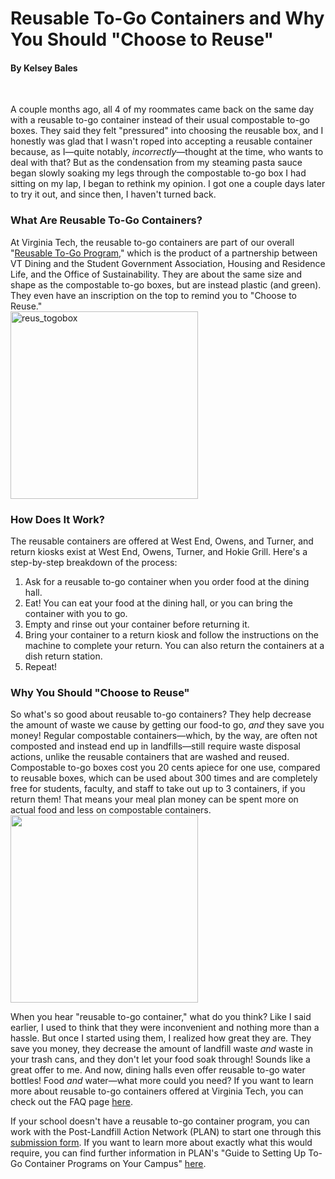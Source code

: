 # Reusable To-Go Containers and Why You Should "Choose to Reuse"
#### By Kelsey Bales
<br>

 A couple months ago, all 4 of my roommates came back on the same day with a reusable to-go container instead of their usual compostable to-go boxes.  They said they felt "pressured" into choosing the reusable box,  and I honestly was glad that I wasn't roped into accepting a reusable container because, as I—quite notably, <i>incorrectly</i>—thought at the time, who wants to deal with that? But as the condensation from my steaming pasta sauce began slowly soaking my legs through the compostable to-go box I had sitting on my lap, I began to rethink my opinion. I got one a couple days later to try it out, and since then, I haven't turned back.

### What Are Reusable To-Go Containers?
At Virginia Tech, the reusable to-go containers are part of our overall "<a href="https://www.dining.vt.edu/about/Reusable_To_Go_Program.html">Reusable To-Go Program</a>," which is the product of a partnership between VT Dining and the Student Government Association, Housing and Residence Life, and the Office of Sustainability.  They are about the same size and shape as the compostable to-go boxes, but are instead plastic (and green).  They even have an inscription on the top to remind you to "Choose to Reuse."
<br>
<a href="https://ibb.co/eLPhZS"><img src="https://preview.ibb.co/mH4hZS/reus_togobox.jpg" alt="reus_togobox" height="300" border="0"></a>


### How Does It Work?
The reusable containers are offered at West End, Owens, and Turner, and return kiosks exist at West End, Owens, Turner, and Hokie Grill.  Here's a step-by-step breakdown of the process:
<ol>
<li>Ask for a reusable to-go container when you order food at the dining hall.</li>
<li>Eat!  You can eat your food at the dining hall, or you can bring the container with you to go.</li>
<li>Empty and rinse out your container before returning it.</li>
<li>Bring your container to a return kiosk and follow the instructions on the machine to complete your return.  You can also return the containers at a dish return station.</li>
<li>Repeat!</li>
</ol>




### Why You Should "Choose to Reuse"
So what's so good about reusable to-go containers?  They help decrease the amount of waste we cause by getting our food-to go, *and* they save you money!  Regular compostable containers—which, by the way, are often not composted and instead end up in landfills—still require waste disposal actions, unlike the reusable containers that are washed and reused. Compostable to-go boxes cost you 20 cents apiece for one use, compared to reusable boxes, which can be used about 300 times and are completely free for students, faculty, and staff to take out up to 3 containers, if you return them!  That means your meal plan money can be spent more on actual food and less on compostable containers.
<br>
<img src="https://pbs.twimg.com/media/Cp6XLJUW8AA_8mZ.jpg:large" height="300">

When you hear "reusable to-go container," what do you think?  Like I said earlier, I used to think that they were inconvenient and nothing more than a hassle.  But once I started using them, I realized how great they are.  They save you money, they decrease the amount of landfill waste <i>and</i> waste in your trash cans, and they don't let your food soak through!  Sounds like a great offer to me.  And now, dining halls even offer reusable to-go water bottles!  Food *and* water—what more could you need?
If you want to learn more about reusable to-go containers offered at Virginia Tech, you can check out the FAQ page <a href="https://www.dining.vt.edu/about/Reusable_To_Go_Program/frequently_asked_questions.html">here</a>.

If your school doesn't have a reusable to-go container program, you can work with the Post-Landfill Action Network (PLAN) to start one through this <a href="http://www.postlandfill.org/to-go-guide/">submission form</a>.  If you want to learn more about exactly what this would require, you can find further information in PLAN's "Guide to Setting Up To-Go Container Programs on Your Campus" <a href="http://www.postlandfill.org/wp-content/uploads/2017/09/togoguide_updated_9_15_AS.pdf">here</a>.
